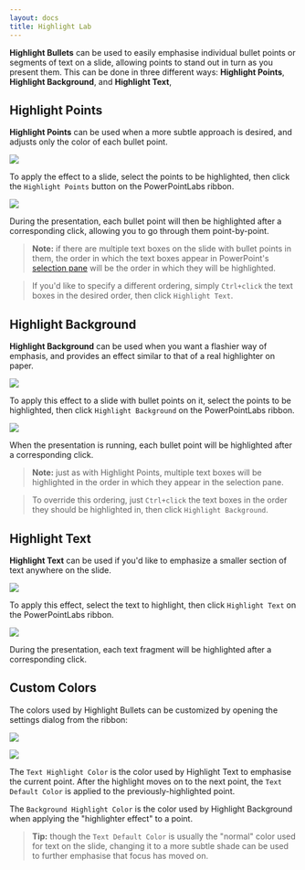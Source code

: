 ```yaml
---
layout: docs
title: Highlight Lab
---
```


**Highlight Bullets** can be used to easily emphasise individual bullet points or segments of text on a slide, allowing points to stand out in turn as you present them. This can be done in three different ways: **Highlight Points**, **Highlight Background**, and **Highlight Text**,

## <a class="anchor-bookmark" id="highlight-points"></a> Highlight Points
**Highlight Points** can be used when a more subtle approach is desired, and adjusts only the color of each bullet point.

<p>
	<img class="box-shadow slide" src="{{ site.baseurl }}/img/docs/highlight-lab-points-1.gif">
</p>

To apply the effect to a slide, select the points to be highlighted, then click the `Highlight Points` button on the PowerPointLabs ribbon.

<p>
	<img class="box-shadow" src="{{ site.baseurl }}/img/docs/highlight-lab-points-2.png">
</p>

During the presentation, each bullet point will then be highlighted after a corresponding click, allowing you to go through them point-by-point.

> **Note:** if there are multiple text boxes on the slide with bullet points in them, the order in which the text boxes appear in PowerPoint's [selection pane](http://www.ellenfinkelstein.com/pptblog/the-wonderful-selection-pane-lets-you-easily-hide-objects-select-them-and-even-rename-them/) will be the order in which they will be highlighted.

>If you'd like to specify a different ordering, simply `Ctrl+click` the text boxes in the desired order, then click `Highlight Text`.

## <a class="anchor-bookmark" id="highlight-background"></a> Highlight Background
**Highlight Background** can be used when you want a flashier way of emphasis, and provides an effect similar to that of a real highlighter on paper.

<p>
	<img class="box-shadow slide" src="{{ site.baseurl }}/img/docs/highlight-lab-background-1.gif">
</p>

To apply this effect to a slide with bullet points on it, select the points to be highlighted, then click `Highlight Background` on the PowerPointLabs ribbon.

<p>
	<img class="box-shadow" src="{{ site.baseurl }}/img/docs/highlight-lab-background-2.png">
</p>

When the presentation is running, each bullet point will be highlighted after a corresponding click.

> **Note:** just as with Highlight Points, multiple text boxes will be highlighted in the order in which they appear in the selection pane.

> To override this ordering, just `Ctrl+click` the text boxes in the order they should be highlighted in, then click `Highlight Background`.

## <a class="anchor-bookmark" id="highlight-text"></a> Highlight Text
**Highlight Text** can be used if you'd like to emphasize a smaller section of text anywhere on the slide.

<p>
	 <img class="box-shadow slide" src="{{ site.baseurl }}/img/docs/highlight-lab-text-1.gif">
</p>

To apply this effect, select the text to highlight, then click `Highlight Text` on the PowerPointLabs ribbon.

<p>
	<img class="box-shadow" src="{{ site.baseurl }}/img/docs/highlight-lab-text-2.png">
</p>

During the presentation, each text fragment will be highlighted after a corresponding click.

## <a class="anchor-bookmark" id="custom-colors"></a> Custom Colors
The colors used by Highlight Bullets can be customized by opening the settings dialog from the ribbon:

<p>
	<img class="box-shadow" src="{{ site.baseurl }}/img/docs/highlight-lab-bullets-1.png">
</p>

<p>
	<img class="box-shadow" src="{{ site.baseurl }}/img/docs/highlight-lab-bullets-2.png">
</p>

The `Text Highlight Color` is the color used by Highlight Text to emphasise the current point. After the highlight moves on to the next point, the `Text Default Color` is applied to the previously-highlighted point.

The `Background Highlight Color` is the color used by Highlight Background when applying the "highlighter effect" to a point.

> **Tip:** though the `Text Default Color` is usually the "normal" color used for text on the slide, changing it to a more subtle shade can be used to further emphasise that focus has moved on.